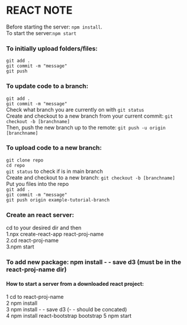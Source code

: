 # REACT NOTE

Before starting the server: `npm install`.<br>
To start the server:`npm start`<br>

### To initially upload folders/files:
`git add .`<br>
`git commit -m "message"`<br>
`git push`

### To update code to a branch:<br>
`git add .`<br>
`git commit -m "message"`<br>
Check what branch you are currently on with `git status` <br>
Create and checkout to a new branch from your current commit: `git checkout -b [branchname]`<br>
Then, push the new branch up to the remote: `git push -u origin [branchname]`

### To upload code to a new branch:<br>
`git clone repo`<br>
`cd repo`<br>
`git status` to check if is in main branch<br>
Create and checkout to a new branch: `git checkout -b [branchname]`<br>
Put you files into the repo<br>
`git add .`<br>
`git commit -m "message"`<br>
`git push origin example-tutorial-branch`


### Create an react server:<br>
cd to your desired dir and then<br>
1.npx create-react-app react-proj-name<br>
2.cd react-proj-name<br>
3.npm start<br>

### To add new package: npm install - - save d3 (must be in the react-proj-name dir)<br>

#### How to start a server from a downloaded react project:<br>
1 cd to react-proj-name<br>
2 npm install<br>
3 npm install - - save d3 (- - should be concated)<br>
4 npm install react-bootstrap bootstrap
5 npm start<br>

